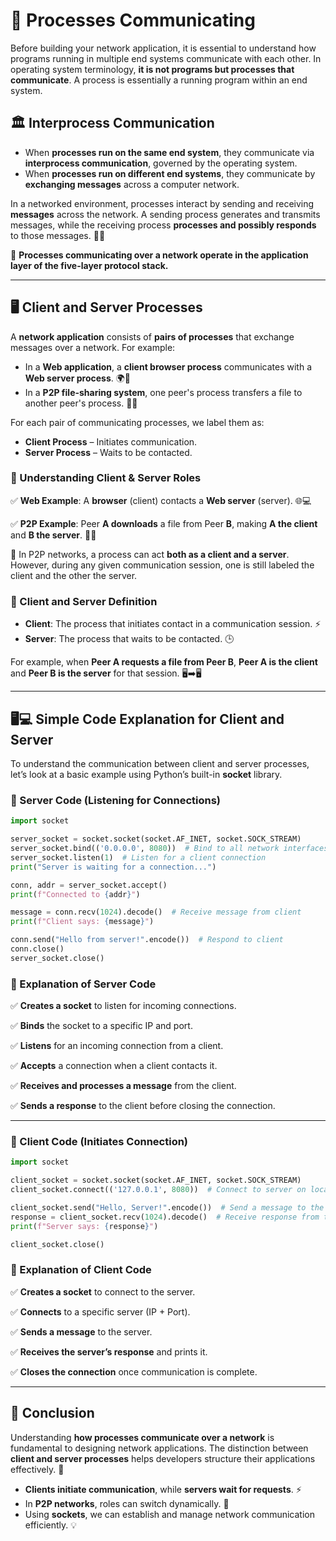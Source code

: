 # 📡 **Processes Communicating**

Before building your network application, it is essential to understand how programs running in multiple end systems communicate with each other. In operating system terminology, **it is not programs but processes that communicate**. A process is essentially a running program within an end system.

## 🏛 Interprocess Communication

- When **processes run on the same end system**, they communicate via **interprocess communication**, governed by the operating system.
- When **processes run on different end systems**, they communicate by **exchanging messages** across a computer network.

In a networked environment, processes interact by sending and receiving **messages** across the network. A sending process generates and transmits messages, while the receiving process **processes and possibly responds** to those messages. 🔄📩

📌 **Processes communicating over a network operate in the application layer of the five-layer protocol stack.**

---

## 🖥️ Client and Server Processes

A **network application** consists of **pairs of processes** that exchange messages over a network. For example:

- In a **Web application**, a **client browser process** communicates with a **Web server process**. 🌍📨
- In a **P2P file-sharing system**, one peer's process transfers a file to another peer's process. 🔄💾

For each pair of communicating processes, we label them as:

- **Client Process** – Initiates communication.
- **Server Process** – Waits to be contacted.

### 🔹 Understanding Client & Server Roles

✅ **Web Example**: A **browser** (client) contacts a **Web server** (server). 🌐💻

✅ **P2P Example**: Peer **A downloads** a file from Peer **B**, making **A the client** and **B the server**. 🔄📂

📌 In P2P networks, a process can act **both as a client and a server**. However, during any given communication session, one is still labeled the client and the other the server.

### 📌 Client and Server Definition

- **Client**: The process that initiates contact in a communication session. ⚡
- **Server**: The process that waits to be contacted. 🕒

For example, when **Peer A requests a file from Peer B**, **Peer A is the client** and **Peer B is the server** for that session. 🖥️➡️🖥️

---

## 🖥️💻 Simple Code Explanation for Client and Server

To understand the communication between client and server processes, let’s look at a basic example using Python’s built-in **socket** library.

### 🚀 Server Code (Listening for Connections)

```python
import socket

server_socket = socket.socket(socket.AF_INET, socket.SOCK_STREAM)
server_socket.bind(('0.0.0.0', 8080))  # Bind to all network interfaces on port 8080
server_socket.listen(1)  # Listen for a client connection
print("Server is waiting for a connection...")

conn, addr = server_socket.accept()
print(f"Connected to {addr}")

message = conn.recv(1024).decode()  # Receive message from client
print(f"Client says: {message}")

conn.send("Hello from server!".encode())  # Respond to client
conn.close()
server_socket.close()
```

### 🔹 Explanation of Server Code

✅ **Creates a socket** to listen for incoming connections.&#x20;

✅ **Binds** the socket to a specific IP and port.&#x20;

✅ **Listens** for an incoming connection from a client.&#x20;

✅ **Accepts** a connection when a client contacts it.&#x20;

✅ **Receives and processes a message** from the client.&#x20;

✅ **Sends a response** to the client before closing the connection.&#x20;

---

### 🚀 Client Code (Initiates Connection)

```python
import socket

client_socket = socket.socket(socket.AF_INET, socket.SOCK_STREAM)
client_socket.connect(('127.0.0.1', 8080))  # Connect to server on localhost

client_socket.send("Hello, Server!".encode())  # Send a message to the server
response = client_socket.recv(1024).decode()  # Receive response from the server
print(f"Server says: {response}")

client_socket.close()
```

### 🔹 Explanation of Client Code

✅ **Creates a socket** to connect to the server.&#x20;

✅ **Connects** to a specific server (IP + Port).&#x20;

✅ **Sends a message** to the server.&#x20;

✅ **Receives the server’s response** and prints it.&#x20;

✅ **Closes the connection** once communication is complete.&#x20;

---

## 🎯 Conclusion

Understanding **how processes communicate over a network** is fundamental to designing network applications. The distinction between **client and server processes** helps developers structure their applications effectively. 🚀

- **Clients initiate communication**, while **servers wait for requests**. ⚡
- In **P2P networks**, roles can switch dynamically. 🔄
- Using **sockets**, we can establish and manage network communication efficiently. 💡
